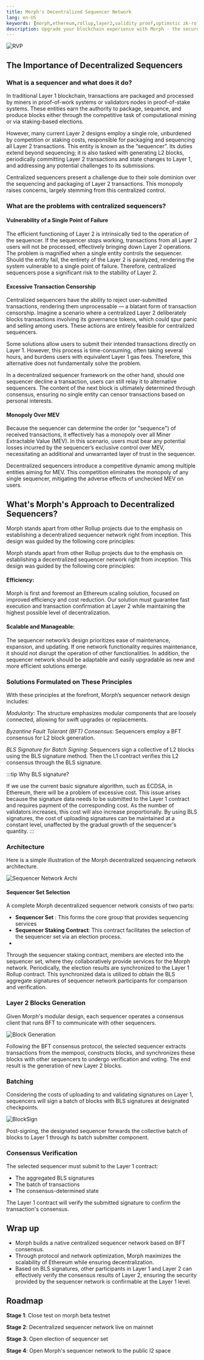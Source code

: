 ```yaml
---
title: Morph's Decentralized Sequencer Network
lang: en-US
keywords: [morph,ethereum,rollup,layer2,validity proof,optimstic zk-rollup]
description: Upgrade your blockchain experience with Morph - the secure decentralized, cost0efficient, and high-performing optimstic zk-rollup solution. Try it now!
---
```



![RVP](../../../assets/docs/protocol/dese/dseq1.jpg)


## The Importance of Decentralized Sequencers



### What is a sequencer and what does it do?

In traditional Layer 1 blockchain, transactions are packaged and processed by miners in proof-of-work systems or validators nodes in proof-of-stake systems. These entities earn the authority to package, sequence, and produce blocks either through the competitive task of computational mining or via staking-based elections.

However, many current Layer 2 designs employ a single role, unburdened by competition or staking costs, responsible for packaging and sequencing all Layer 2 transactions. This entity is known as the “sequencer”. Its duties extend beyond sequencing; it is also tasked with generating L2 blocks, periodically committing Layer 2 transactions and state changes to Layer 1, and addressing any potential challenges to its submissions.

Centralized sequencers present a challenge due to their sole dominion over the sequencing and packaging of Layer 2 transactions. This monopoly raises concerns, largely stemming from this centralized control.

### What are the problems with centralized sequencers?

#### Vulnerability of a Single Point of Failure

The efficient functioning of Layer 2 is intrinsically tied to the operation of the sequencer. If the sequencer stops working, transactions from all Layer 2 users will not be processed, effectively bringing down Layer 2 operations. The problem is magnified when a single entity controls the sequencer. Should the entity fail, the entirety of the Layer 2 is paralyzed, rendering the system vulnerable to a single point of failure. Therefore, centralized sequencers pose a significant risk to the stability of Layer 2.

#### Excessive Transaction Censorship

Centralized sequencers have the ability to reject user-submitted transactions, rendering them unprocessable — a blatant form of transaction censorship. Imagine a scenario where a centralized Layer 2 deliberately blocks transactions involving its governance tokens, which could spur panic and selling among users. These actions are entirely feasible for centralized sequencers.

Some solutions allow users to submit their intended transactions directly on Layer 1. However, this process is time-consuming, often taking several hours, and burdens users with equivalent Layer 1 gas fees. Therefore, this alternative does not fundamentally solve the problem.

In a decentralized sequencer framework on the other hand, should one sequencer decline a transaction, users can still relay it to alternative sequencers. The content of the next block is ultimately determined through consensus, ensuring no single entity can censor transactions based on personal interests.


#### Monopoly Over MEV

Because the sequencer can determine the order (or "sequence") of received transactions, it effectively has a monopoly over all Miner Extractable Value (MEV). In this scenario, users must bear any potential losses incurred by the sequencer’s exclusive control over MEV, necessitating an additional and unwarranted layer of trust in the sequencer.

Decentralized sequencers introduce a competitive dynamic among multiple entities aiming for MEV. This competition eliminates the monopoly of any single sequencer, mitigating the adverse effects of unchecked MEV on users.



## What's Morph's Approach to Decentralized Sequencers?

Morph stands apart from other Rollup projects due to the emphasis on establishing a decentralized sequencer network right from inception. This design was guided by the following core principles:

Morph stands apart from other Rollup projects due to the emphasis on establishing a decentralized sequencer network right from inception. This design was guided by the following core principles:

#### Efficiency: 

Morph is first and foremost an Ethereum scaling solution, focused on improved efficiency and cost reduction. Our solution must guarantee fast execution and transaction confirmation at Layer 2 while maintaining the highest possible level of decentralization.

#### Scalable and Manageable: 

The sequencer network’s design prioritizes ease of maintenance, expansion, and updating. If one network functionality requires maintenance, it should not disrupt the operation of other functionalities. In addition, the sequencer network should be adaptable and easily upgradable as new and more efficient solutions emerge.

### Solutions Formulated on These Principles

With these principles at the forefront, Morph’s sequencer network design includes:

*Modularity*: The structure emphasizes modular components that are loosely connected, allowing for swift upgrades or replacements. 

*Byzantine Fault Tolerant (BFT) Consensus*: Sequencers employ a BFT consensus for L2 block generation.

*BLS Signature for Batch Signing*: Sequencers sign a collective of L2 blocks using the BLS signature method. Then the L1 contract verifies this L2 consensus through the BLS signature.


:::tip
Why BLS signature?

If we use the current basic signature algorithm, such as ECDSA, in Ethereum, there will be a problem of excessive cost. This issue arises because the signature data needs to be submitted to the Layer 1 contract and requires payment of the corresponding cost. As the number of validators increases, this cost will also increase proportionally. By using BLS signatures, the cost of uploading signatures can be maintained at a constant level, unaffected by the gradual growth of the sequencer's quantity.
:::



### Architecture

Here is a simple illustration of the Morph decentralized sequencing network architecture.


![Sequencer Network Archi](../../../assets/docs/protocol/dese/seq1.png)


#### Sequencer Set Selection

A complete Morph decentralized sequencer network consists of two parts:

- **Sequencer Set** : This forms the core group that provides sequencing services
- **Sequencer Staking Contract**: This contract facilitates the selection of the sequencer set via an election process. 
- 
Through the sequencer staking contract, members are elected into the sequencer set, where they collaboratively provide services for the Morph network. Periodically, the election results are synchronized to the Layer 1 Rollup contract. This synchronized data is utilized to obtain the BLS aggregate signatures of sequencer network participants for comparison and verification.

### Layer 2 Blocks Generation

Given Morph's modular design, each sequencer operates a consensus client that runs BFT to communicate with other sequencers.

![Block Generation](../../../assets/docs/protocol/dese/block-con.png)

Following the BFT consensus protocol, the selected sequencer extracts transactions from the mempool, constructs blocks, and synchronizes these blocks with other sequencers to undergo verification and voting. The end result is the generation of new Layer 2 blocks.

### Batching

Considering the costs of uploading to and validating signatures on Layer 1, sequencers will sign a batch of blocks with BLS signatures at designated checkpoints.

![BlockSign](../../../assets/docs/protocol/dese/batch-sign.png)

Post-signing, the designated sequencer forwards the collective batch of blocks to Layer 1 through its batch submitter component.

### Consensus Verification

The selected sequencer must submit to the Layer 1 contract:

- The aggregated BLS signatures
- The batch of transactions
- The consensus-determined state 

The Layer 1 contract will verify the submitted signature to confirm the transaction's consensus.

## Wrap up

- Morph builds a native centralized sequencer network based on BFT consensus.
- Through protocol and network optimization, Morph maximizes the scalability of Ethereum while ensuring decentralization.
- Based on BLS signatures, other participants in Layer 1 and Layer 2 can effectively verify the consensus results of Layer 2, ensuring the security provided by the sequencer network is confirmable at the Layer 1 level.

## Roadmap

**Stage 1**: Close test on morph beta testnet

**Stage 2**: Decentralized sequencer network live on mainnet

**Stage 3**: Open election of sequencer set

**Stage 4**: Open Morph's sequencer network to the public l2 space
